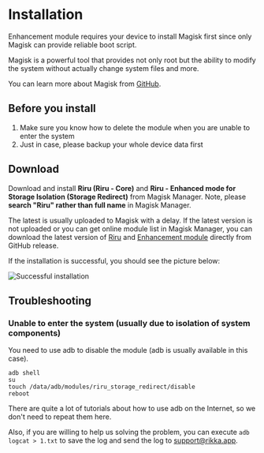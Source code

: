 # Installation

Enhancement module requires your device to install Magisk first since only Magisk can provide reliable boot script.

Magisk is a powerful tool that provides not only root but the ability to modify the system without actually change system files and more.

You can learn more about Magisk from [GitHub](https://github.com/topjohnwu/Magisk).

## Before you install

1. Make sure you know how to delete the module when you are unable to enter the system
2. Just in case, please backup your whole device data first

## Download

Download and install **Riru (Riru - Core)** and **Riru - Enhanced mode for Storage Isolation (Storage Redirect)** from Magisk Manager. Note, please **search "Riru" rather than full name** in Magisk Manager.

The latest is usually uploaded to Magisk with a delay. If the latest version is not uploaded or you can get online module list in Magisk Manager, you can download the latest version of [Riru](https://github.com/RikkaApps/Riru/releases) and [Enhancement module](https://github.com/RikkaApps/StorageRedirect-assets/releases/tag/assets) directly from GitHub release.

If the installation is successful, you should see the picture below:

<img :src="$withBase('/images/magisk_modules.png')" alt="Successful installation">

## Troubleshooting

### Unable to enter the system (usually due to isolation of system components)

You need to use adb to disable the module (adb is usually available in this case).

```
adb shell
su
touch /data/adb/modules/riru_storage_redirect/disable
reboot
```

There are quite a lot of tutorials about how to use adb on the Internet, so we don't need to repeat them here.

Also, if you are willing to help us solving the problem, you can execute `adb logcat > 1.txt` to save the log and send the log to [support@rikka.app](mailto://support@rikka.app).